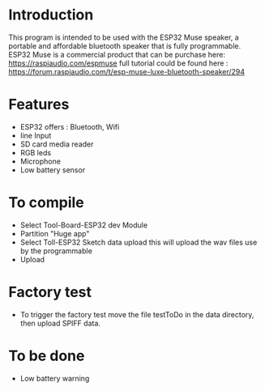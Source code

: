 # Introduction
This program is intended to be used with the ESP32 Muse speaker, a portable and affordable bluetooth speaker that is fully programmable.
ESP32 Muse is a commercial product that can be purchase here: https://raspiaudio.com/espmuse
full tutorial could be found here : https://forum.raspiaudio.com/t/esp-muse-luxe-bluetooth-speaker/294


# Features
- ESP32 offers : Bluetooth, Wifi
- line Input
- SD card media reader
- RGB leds
- Microphone
- Low battery sensor

#  To compile
- Select Tool-Board-ESP32 dev Module
- Partition "Huge app"
- Select Toll-ESP32 Sketch data upload this will upload the wav files use by the programmable
- Upload

# Factory test
- To trigger the factory test move the file testToDo in the data directory, then upload SPIFF data.


#  To be done
- Low battery warning
